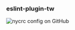 ### eslint-plugin-tw

![nycrc config on GitHub](https://img.shields.io/nycrc/sumicet/eslint-plugin-tw)
